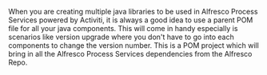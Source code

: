 When you are creating multiple java libraries to be used in Alfresco Process Services powered by Activiti, it is always a good idea to use a parent POM file for all your java components. This will come in handy especially is scenarios like version upgrade where you don't have to go into each components to change the version number. 
This is a POM project which will bring in all the Alfresco Process Services dependencies from the Alfresco Repo.